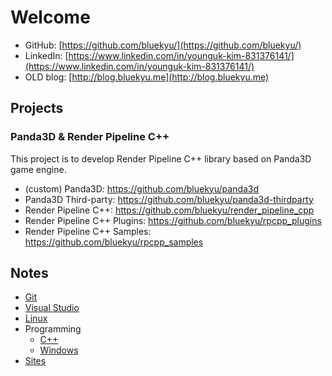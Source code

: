 # Welcome

- GitHub: [https://github.com/bluekyu/](https://github.com/bluekyu/)
- LinkedIn: [https://www.linkedin.com/in/younguk-kim-831376141/](https://www.linkedin.com/in/younguk-kim-831376141/)
- OLD blog: [http://blog.bluekyu.me](http://blog.bluekyu.me)



## Projects

### Panda3D & Render Pipeline C++
This project is to develop Render Pipeline C++ library based on Panda3D game engine.

- (custom) Panda3D: https://github.com/bluekyu/panda3d
- Panda3D Third-party: https://github.com/bluekyu/panda3d-thirdparty
- Render Pipeline C++: https://github.com/bluekyu/render_pipeline_cpp
- Render Pipeline C++ Plugins: https://github.com/bluekyu/rpcpp_plugins
- Render Pipeline C++ Samples: https://github.com/bluekyu/rpcpp_samples



## Notes
- [Git](notes/git.md)
- [Visual Studio](notes/visual_studio.md)
- [Linux](notes/linux.md)
- Programming
  - [C++](notes/programming/cpp.md)
  - [Windows](notes/programming/windows.md)
- [Sites](notes/sites.md)
